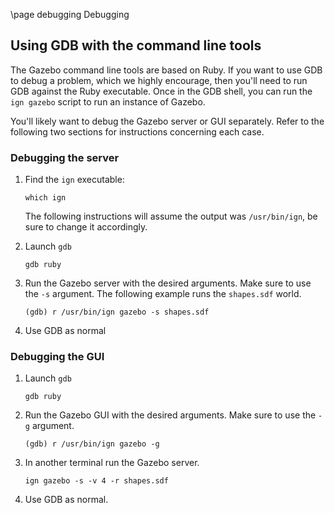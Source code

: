 \page debugging Debugging

## Using GDB with the command line tools

The Gazebo command line tools are based on Ruby. If you want to use GDB to
debug a problem, which we highly encourage, then you'll need to run GDB against
the Ruby executable. Once in the GDB shell, you can run the `ign gazebo`
script to run an instance of Gazebo.

You'll likely want to debug the Gazebo server or GUI separately. Refer to the
following two sections for instructions concerning each case.

### Debugging the server

1. Find the `ign` executable:

    `which ign`

    The following instructions will assume the output was `/usr/bin/ign`, be
    sure to change it accordingly.

2. Launch `gdb`

    ```
    gdb ruby
    ```

3. Run the Gazebo server with the desired arguments. Make sure to use the
   `-s` argument. The following example runs the `shapes.sdf` world.

    ```
    (gdb) r /usr/bin/ign gazebo -s shapes.sdf
    ```

4. Use GDB as normal

### Debugging the GUI

1. Launch `gdb`

    ```
    gdb ruby
    ```

2. Run the Gazebo GUI with the desired arguments. Make sure to use the
   `-g` argument.

    ```
    (gdb) r /usr/bin/ign gazebo -g
    ```

3. In another terminal run the Gazebo server.

    ```
    ign gazebo -s -v 4 -r shapes.sdf
    ```

4. Use GDB as normal.
